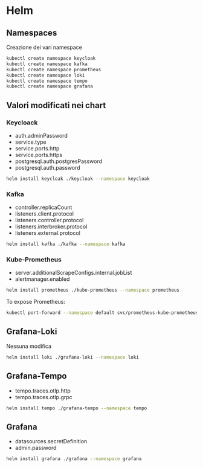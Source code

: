 # Helm

## Namespaces

Creazione dei vari namespace

```bash
kubectl create namespace keycloak
kubectl create namespace kafka
kubectl create namespace prometheus
kubectl create namespace loki
kubectl create namespace tempo
kubectl create namespace grafana
```

## Valori modificati nei chart

### Keycloack

- auth.adminPassword
- service.type
- service.ports.http
- service.ports.https
- postgresql.auth.postgresPassword
- postgresql.auth.password

```bash
helm install keycloak ./keycloak --namespace keycloak
```

### Kafka

- controller.replicaCount
- listeners.client.protocol
- listeners.controller.protocol
- listeners.interbroker.protocol
- listeners.external.protocol

```bash
helm install kafka ./kafka --namespace kafka
```

### Kube-Prometheus

- server.additionalScrapeConfigs.internal.jobList
- alertmanager.enabled

```bash
helm install prometheus ./kube-prometheus --namespace prometheus
```

To expose Prometheus:

```bash
kubectl port-forward --namespace default svc/prometheus-kube-prometheus-prometheus 9090:9090
```

## Grafana-Loki

Nessuna modifica

```bash
helm install loki ./grafana-loki --namespace loki
```

## Grafana-Tempo

- tempo.traces.otlp.http
- tempo.traces.otlp.grpc

```bash
helm install tempo ./grafana-tempo --namespace tempo
```

## Grafana

- datasources.secretDefinition
- admin.password

```bash
helm install grafana ./grafana --namespace grafana
```

